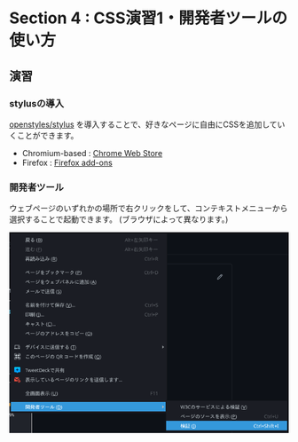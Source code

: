 # Section 4 : CSS演習1・開発者ツールの使い方

## 演習

### stylusの導入

[openstyles/stylus](https://github.com/openstyles/stylus) を導入することで、好きなページに自由にCSSを追加していくことができます。

- Chromium-based : [Chrome Web Store](https://chrome.google.com/webstore/detail/stylus/clngdbkpkpeebahjckkjfobafhncgmne)
- Firefox : [Firefox add-ons](https://addons.mozilla.org/ja/firefox/addon/styl-us/)

### 開発者ツール

ウェブページのいずれかの場所で右クリックをして、コンテキストメニューから選択することで起動できます。 (ブラウザによって異なります。)

![devtools](../images/devtools.png)
